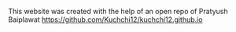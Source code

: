 This website was created with the help of an open repo of Pratyush
Baiplawat
https://github.com/Kuchchi12/kuchchi12.github.io

